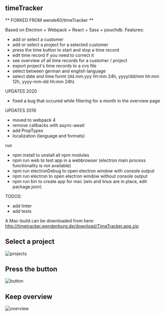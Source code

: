 timeTracker
-----------------------

**
FORKED FROM wende60/timeTracker
**

Based on Electron + Webpack + React + Sass + pouchdb.
Features:
- add or select a customer
- add or select a project for a selected customer
- press the time button to start and stop a time record
- edit time record if you need to correct it
- see overview of all time records for a customer / project
- export project's time records to a cvs file
- select between german and english language
- select date and time formt (dd.mm.yyy hh:mm 24h, yyyy/dd/mm hh:mm 12h, yyyy-mm-dd hh:mm 24h)

UPDATES 2020
- fixed a bug that occured while filtering for a month in the overview page

UPDATES 2019
- moved to webpack 4
- remove callbacks with async-await
- add PropTypes
- localization (language and formats)

run 
- npm install to unstall all npm modules
- npm run web to test app in a webbrowser (electron main process functionality is not available)
- npm run electronDebug to open electron window with console output
- npm run electron to open electron window without console output
- npm run bin to create app for mac (win and linux are in place, edit package.json)

TODOS:
- add linter
- add tests

A Mac-build can be downloaded from here: http://timetracker.wendenburg.de/download/TimeTracker.app.zip

Select a project
-----------------------
![projects](https://user-images.githubusercontent.com/15124946/59964336-b07c0580-94ff-11e9-9b18-94b63998613f.png)

Press the button
-----------------------
![button](https://user-images.githubusercontent.com/15124946/59964334-b07c0580-94ff-11e9-80d6-ca0d19aa6c65.png)

Keep overview
-----------------------
![overview](https://user-images.githubusercontent.com/15124946/59964335-b07c0580-94ff-11e9-934c-a26fadaf2d9c.png)

